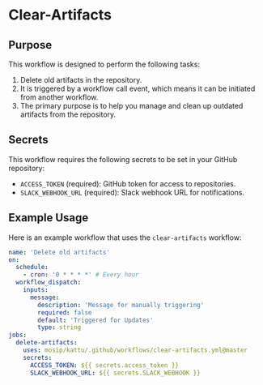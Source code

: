 # Clear-Artifacts

## Purpose

This workflow is designed to perform the following tasks:
1. Delete old artifacts in the repository.
2. It is triggered by a workflow call event, which means it can be initiated from another workflow.
3. The primary purpose is to help you manage and clean up outdated artifacts from the repository.

## Secrets

This workflow requires the following secrets to be set in your GitHub repository:
- `ACCESS_TOKEN` (required): GitHub token for access to repositories.
- `SLACK_WEBHOOK_URL` (required): Slack webhook URL for notifications.

## Example Usage

Here is an example workflow that uses the `clear-artifacts` workflow:
```yaml
name: 'Delete old artifacts'
on:
  schedule:
    - cron: '0 * * * *' # Every hour
  workflow_dispatch:
    inputs:
      message:
        description: 'Message for manually triggering'
        required: false
        default: 'Triggered for Updates'
        type: string
jobs:
  delete-artifacts:
    uses: mosip/kattu/.github/workflows/clear-artifacts.yml@master
    secrets:
      ACCESS_TOKEN: ${{ secrets.access_token }}
      SLACK_WEBHOOK_URL: ${{ secrets.SLACK_WEBHOOK }}
```
